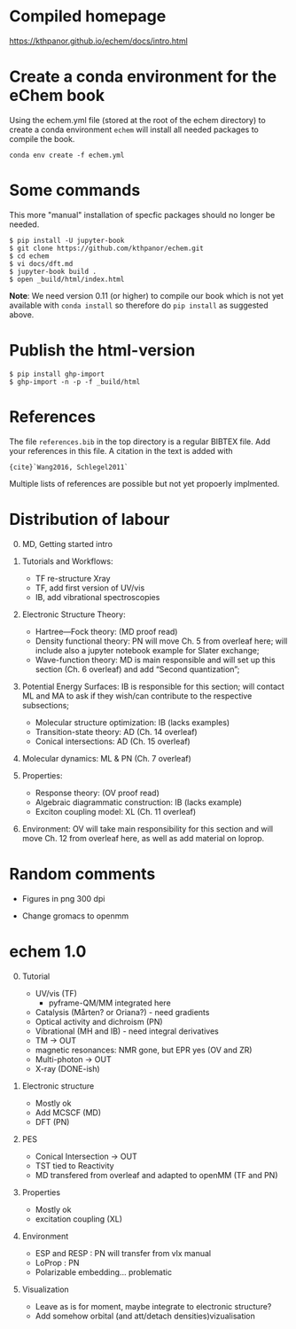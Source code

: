 # Compiled homepage
https://kthpanor.github.io/echem/docs/intro.html

# Create a conda environment for the eChem book

Using the echem.yml file (stored at the root of the echem directory) to create a conda environment `echem` will install all needed packages to compile the book.

```
conda env create -f echem.yml
```

# Some commands

This more "manual" installation of specfic packages should no longer be needed.

```
$ pip install -U jupyter-book
$ git clone https://github.com/kthpanor/echem.git
$ cd echem
$ vi docs/dft.md
$ jupyter-book build .
$ open _build/html/index.html
```

**Note**: We need version 0.11 (or higher) to compile our book which is not yet available with `conda install` so therefore do `pip install` as suggested above.

# Publish the html-version

```
$ pip install ghp-import
$ ghp-import -n -p -f _build/html
```

# References
The file `references.bib` in the top directory is a regular BIBTEX file. Add your references in this file. A citation in the text is added with

```
{cite}`Wang2016, Schlegel2011`
```

Multiple lists of references are possible but not yet propoerly implmented.

# Distribution of labour
0. MD, Getting started intro

1. Tutorials and Workflows: 
    - TF re-structure Xray
    - TF, add first version of UV/vis
    - IB, add vibrational spectroscopies

2. Electronic Structure Theory:
    -  Hartree—Fock theory: (MD proof read)
    -  Density functional theory: PN will move Ch. 5 from overleaf here; will include also a jupyter notebook example for Slater exchange;
    -  Wave-function theory: MD is main responsible and will set up this section (Ch. 6 overleaf) and add “Second quantization”;

3. Potential Energy Surfaces: IB is responsible for this section; will contact ML and MA to ask if they wish/can contribute to the respective subsections;
    -  Molecular structure optimization: IB (lacks examples)
    -  Transition-state theory: AD (Ch. 14 overleaf)
    -  Conical intersections: AD (Ch. 15 overleaf)

4. Molecular dynamics: ML & PN (Ch. 7 overleaf)

5. Properties:
    - Response theory: (OV proof read)
    - Algebraic diagrammatic construction: IB (lacks example)
    - Exciton coupling model: XL (Ch. 11 overleaf)

6. Environment: OV will take main responsibility for this section and will move Ch. 12 from overleaf here, as well as add material on loprop.


# Random comments

- Figures in png 300 dpi

- Change gromacs to openmm


# echem 1.0

0. Tutorial
    - UV/vis (TF)
      - pyframe-QM/MM integrated here
    - Catalysis (Mårten? or Oriana?) - need gradients
    - Optical activity and dichroism (PN)
    - Vibrational (MH and IB) - need integral derivatives
    - TM -> OUT
    - magnetic resonances: NMR gone, but EPR yes (OV and ZR)
    - Multi-photon -> OUT
    - X-ray (DONE-ish)
     
1. Electronic structure
    - Mostly ok
    - Add MCSCF (MD)
    - DFT (PN)
     
2. PES
    - Conical Intersection -> OUT
    - TST tied to Reactivity
    - MD transfered from overleaf and adapted to openMM (TF and PN)
     
3. Properties
    - Mostly ok
    - excitation coupling (XL)
    
4. Environment
    - ESP and RESP : PN will transfer from vlx manual
    - LoProp : PN
    - Polarizable embedding... problematic
    
5. Visualization
    - Leave as is for moment, maybe integrate to electronic structure?
    - Add somehow orbital (and att/detach densities)vizualisation
